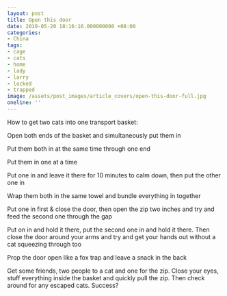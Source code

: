 ```yaml
---
layout: post
title: Open this door
date: 2010-05-20 18:16:16.000000000 +08:00
categories:
- China
tags:
- cage
- cats
- home
- lady
- larry
- locked
- trapped
image: /assets/post_images/article_covers/open-this-door-full.jpg
oneline: ''
---
```

How to get two cats into one transport basket:

Open both ends of the basket and simultaneously put them in

Put them both in at the same time through one end

Put them in one at a time

Put one in and leave it there for 10 minutes to calm down, then put the other one in

Wrap them both in the same towel and bundle everything in together

Put one in first &amp; close the door, then open the zip two inches and try and feed the second one through the gap

Put on in and hold it there, put the second one in and hold it there. Then close the door around your arms and try and get your hands out without a cat squeezing through too

Prop the door open like a fox trap and leave a snack in the back

Get some friends, two people to a cat and one for the zip. Close your eyes, stuff everything inside the basket and quickly pull the zip. Then check around for any escaped cats.  Success?
